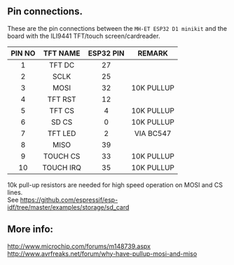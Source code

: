 ## Pin connections.
These are the pin connections between the `MH-ET ESP32 D1 minikit` and the board with the ILI9441 TFT/touch screen/cardreader.

| PIN NO | TFT NAME        | ESP32 PIN          | REMARK      |
|:------:|:---------------:| :----------------: | :---------: |
| 1      | TFT DC          | 27                 |             |
| 2      | SCLK            | 25                 |             |
| 3      | MOSI            | 32                 | 10K PULLUP  |
| 4      | TFT RST         | 12                 |             |
| 5      | TFT CS          |  4                 | 10K PULLUP  |
| 6      | SD CS           |  0                 | 10K PULLUP  |
| 7      | TFT LED         |  2                 | VIA BC547   |
| 8      | MISO            | 39                 |             |
| 9      | TOUCH CS        | 33                 | 10K PULLUP  |
| 10     | TOUCH IRQ       | 35                 | 10K PULLUP  |

10k pull-up resistors are needed for high speed operation on MOSI and CS lines.<br>
See https://github.com/espressif/esp-idf/tree/master/examples/storage/sd_card

## More info:
http://www.microchip.com/forums/m148739.aspx<br>
http://www.avrfreaks.net/forum/why-have-pullup-mosi-and-miso

